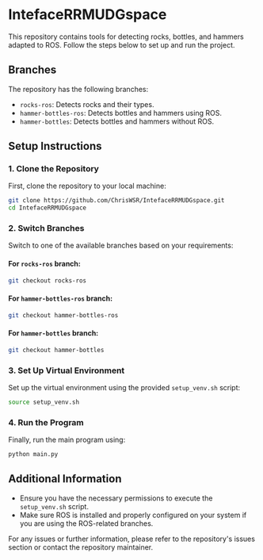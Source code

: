 # IntefaceRRMUDGspace

This repository contains tools for detecting rocks, bottles, and hammers adapted to ROS. Follow the steps below to set up and run the project.

## Branches

The repository has the following branches:

- `rocks-ros`: Detects rocks and their types.
- `hammer-bottles-ros`: Detects bottles and hammers using ROS.
- `hammer-bottles`: Detects bottles and hammers without ROS.

## Setup Instructions

### 1. Clone the Repository

First, clone the repository to your local machine:

```bash
git clone https://github.com/ChrisWSR/IntefaceRRMUDGspace.git
cd IntefaceRRMUDGspace
```

### 2. Switch Branches

Switch to one of the available branches based on your requirements:

#### For `rocks-ros` branch:

```bash
git checkout rocks-ros
```

#### For `hammer-bottles-ros` branch:

```bash
git checkout hammer-bottles-ros
```

#### For `hammer-bottles` branch:

```bash
git checkout hammer-bottles
```

### 3. Set Up Virtual Environment

Set up the virtual environment using the provided `setup_venv.sh` script:

```bash
source setup_venv.sh
```

### 4. Run the Program

Finally, run the main program using:

```bash
python main.py
```

## Additional Information

- Ensure you have the necessary permissions to execute the `setup_venv.sh` script.
- Make sure ROS is installed and properly configured on your system if you are using the ROS-related branches.

For any issues or further information, please refer to the repository's issues section or contact the repository maintainer.
